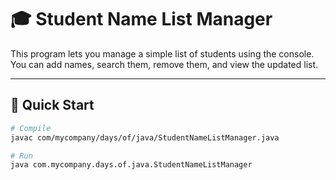 # 🎓 Student Name List Manager

This program lets you manage a simple list of students using the console.  
You can add names, search them, remove them, and view the updated list.

---

## 🚀 Quick Start
```bash
# Compile
javac com/mycompany/days/of/java/StudentNameListManager.java

# Run
java com.mycompany.days.of.java.StudentNameListManager
